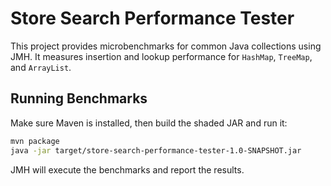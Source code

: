 # Store Search Performance Tester

This project provides microbenchmarks for common Java collections using JMH.
It measures insertion and lookup performance for `HashMap`, `TreeMap`, and
`ArrayList`.

## Running Benchmarks

Make sure Maven is installed, then build the shaded JAR and run it:

```bash
mvn package
java -jar target/store-search-performance-tester-1.0-SNAPSHOT.jar
```

JMH will execute the benchmarks and report the results.
